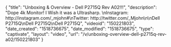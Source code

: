 {
    "title": "Unboxing & Overview - Dell P2715Q Rev A02!!!",
    "description": "Dope 4k Monitor! I Wish it was a Ultrasharp. \nInstagram: http:\/\/instagram.com\/_mjohn#\nTwitter: http:\/\/twitter.com\/_Mjohn\n\nDell P2715Q\nDell P2715Q\nDell P2715Q",
    "videoid": "150221803",
    "date_created": "1518736675",
    "date_modified": "1518736675",
    "type": "captivate",
    "layout": "video",
    "url": "\/v\/unboxing-overview-dell-p2715q-rev-a02\/150221803"
}